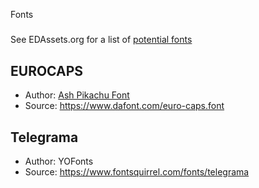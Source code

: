 Fonts
#####

See EDAssets.org for a list of [potential fonts](https://edassets.org/#/type?file=fonts.json)

## EUROCAPS

* Author: [Ash Pikachu Font](http://www.dafont.com/profile.php?user=298681)
* Source: https://www.dafont.com/euro-caps.font

## Telegrama

* Author: YOFonts
* Source: https://www.fontsquirrel.com/fonts/telegrama
